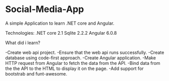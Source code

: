 # Social-Media-App

A simple Application to learn .NET core and Angular.

Technologies:
.NET core 2.1
Sqlite 2.2.2
Angular 6.0.8


What did i learn?

-Create web api project.
-Ensure that the web api runs successfully.
-Create database using code-first approach.
-Create Angular application.
-Make HTTP request from Angular to fetch the data from the API.
-Bind data from the the API to the HTML to display it on the page.
-Add support for bootstrab and funt-awesome.
